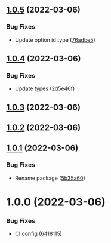 ## [1.0.5](https://github.com/rostyk-begey/react-checkbox-hook/compare/v1.0.4...v1.0.5) (2022-03-06)


### Bug Fixes

* Update option id type ([76adbe5](https://github.com/rostyk-begey/react-checkbox-hook/commit/76adbe53fa07e7e436dc7a3d7649eddf985bfad1))

## [1.0.4](https://github.com/rostyk-begey/react-checkbox-hook/compare/v1.0.3...v1.0.4) (2022-03-06)


### Bug Fixes

* Update types ([2d5e46f](https://github.com/rostyk-begey/react-checkbox-hook/commit/2d5e46f411c8c53dc4876d5d72c082a2c7c2142a))

## [1.0.3](https://github.com/rostyk-begey/react-checkbox-hook/compare/v1.0.2...v1.0.3) (2022-03-06)

## [1.0.2](https://github.com/rostyk-begey/react-checkbox-hook/compare/v1.0.1...v1.0.2) (2022-03-06)

## [1.0.1](https://github.com/rostyk-begey/react-checkbox-hook/compare/v1.0.0...v1.0.1) (2022-03-06)


### Bug Fixes

* Rename package ([5b35a60](https://github.com/rostyk-begey/react-checkbox-hook/commit/5b35a60c6800ba5f12d116f4aa37bda310ca0505))

# 1.0.0 (2022-03-06)


### Bug Fixes

* CI config ([6418115](https://github.com/rostyk-begey/react-checkbox/commit/64181158e9a19f3b42542fd0eca90ac7b110518d))
